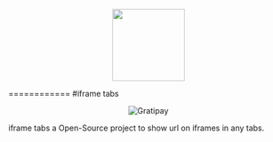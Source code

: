 <p align="center">
    <img src="https://raw.githubusercontent.com/ericklima88/iframe-tabs/master/iframe_tap_logo.png"
         height="130">
</p>
============
#iframe tabs
<p align="center">
        <img src="https://img.shields.io/badge/License-MIT-yellow.svg"
             alt="Gratipay">
    </a>
</p>

iframe tabs a Open-Source project to show url on iframes in any tabs.

